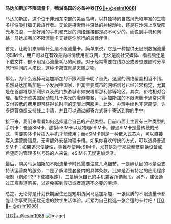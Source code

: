 **马达加斯加不限流量卡，畅游岛国的必备神器[[TG💪+ @esim1088](https://t.me/s/esim1088)]**

马达加斯加，这个位于非洲东南部的美丽岛屿，以其独特的自然风光和丰富的生物多样性吸引着无数旅行者。无论是探索雨林深处的神秘动物，还是在沙滩上享受阳光与海浪，一部好用的手机和充足的网络连接都是必不可少的。而说到手机和网络，马达加斯加不限流量卡无疑是你旅行的最佳伴侣。

首先，让我们来聊聊什么是不限流量卡。简单来说，它是一种提供无限制数据流量的SIM卡，用户可以在有效期内尽情使用互联网，无论是刷社交媒体、看视频还是下载文件，都不用担心流量耗尽的问题。对于经常需要在线办公或者想要随时分享旅行瞬间的人来说，这种卡简直就是天赐之物。

那么，为什么选择马达加斯加的不限流量卡呢？首先，这里的网络覆盖相当不错。虽然马达加斯加是一个发展中国家，但其主要城市的网络信号已经非常稳定，尤其是在首都塔那那利佛以及热门旅游城市如安塔那那利佛等地区。其次，价格相对合理。相较于欧美国家动辄几十美元的漫游套餐，马达加斯加的不限流量卡通常只需支付较低的费用即可获得长时间的无限上网服务。此外，办理手续也非常简便，许多运营商都支持线上申请，并且可以通过邮寄方式将卡寄送到你的手中。

接下来，我们来看看如何选择适合自己的产品类型。目前市面上主要有三种类型的手机卡：普通SIM卡、虚拟eSIM卡以及物理eSIM卡。普通SIM卡是最传统的形式，需要实体卡片插入手机才能使用；而eSIM卡则是一种嵌入式芯片，可以直接写入运营商信息，无需额外安装物理卡槽。如果你喜欢传统的方式，可以选择普通SIM卡；如果追求便捷性，则推荐使用eSIM卡，尤其是对于那些频繁更换设备或希望同时管理多张号码的人来说，eSIM卡无疑更加灵活。

最后，购买马达加斯加不限流量卡时还需要注意几点细节。一是确认目的地是否支持该运营商的服务，二是了解清楚套餐内的具体条款，比如是否有特定的应用程序限制（例如P2P下载被限速），三是确保自己的手机兼容所选频段。另外，建议通过正规渠道购买，以避免买到假货或者遭遇不必要的麻烦。

总之，无论你是计划长期居住还是短期访问马达加斯加，一张优质的不限流量卡都能让你享受到无忧无虑的数字生活体验。赶紧为自己挑选一张合适的卡片吧！[[TG💪+ @esim1088](https://t.me/s/esim1088)]

[[TG💪+ @esim1088](https://t.me/s/esim1088) ![Image](https://i.postimg.cc/4NQfJmqS/Snipaste-2025-05-13-00-14-12.png)]